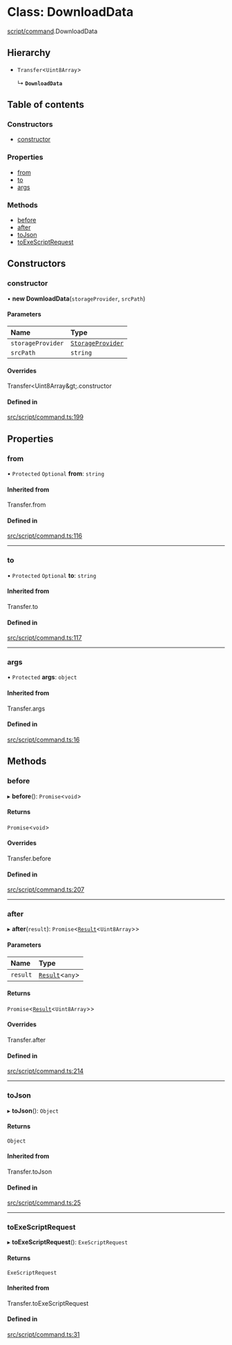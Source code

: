 # Class: DownloadData

[script/command](../modules/script_command).DownloadData

## Hierarchy

- `Transfer`<`Uint8Array`\>

  ↳ **`DownloadData`**

## Table of contents

### Constructors

- [constructor](script_command.DownloadData#constructor)

### Properties

- [from](script_command.DownloadData#from)
- [to](script_command.DownloadData#to)
- [args](script_command.DownloadData#args)

### Methods

- [before](script_command.DownloadData#before)
- [after](script_command.DownloadData#after)
- [toJson](script_command.DownloadData#tojson)
- [toExeScriptRequest](script_command.DownloadData#toexescriptrequest)

## Constructors

### constructor

• **new DownloadData**(`storageProvider`, `srcPath`)

#### Parameters

| Name | Type |
| :------ | :------ |
| `storageProvider` | [`StorageProvider`](../interfaces/storage_provider.StorageProvider) |
| `srcPath` | `string` |

#### Overrides

Transfer&lt;Uint8Array\&gt;.constructor

#### Defined in

[src/script/command.ts:199](https://github.com/golemfactory/golem-js/blob/f1546de/src/script/command.ts#L199)

## Properties

### from

• `Protected` `Optional` **from**: `string`

#### Inherited from

Transfer.from

#### Defined in

[src/script/command.ts:116](https://github.com/golemfactory/golem-js/blob/f1546de/src/script/command.ts#L116)

___

### to

• `Protected` `Optional` **to**: `string`

#### Inherited from

Transfer.to

#### Defined in

[src/script/command.ts:117](https://github.com/golemfactory/golem-js/blob/f1546de/src/script/command.ts#L117)

___

### args

• `Protected` **args**: `object`

#### Inherited from

Transfer.args

#### Defined in

[src/script/command.ts:16](https://github.com/golemfactory/golem-js/blob/f1546de/src/script/command.ts#L16)

## Methods

### before

▸ **before**(): `Promise`<`void`\>

#### Returns

`Promise`<`void`\>

#### Overrides

Transfer.before

#### Defined in

[src/script/command.ts:207](https://github.com/golemfactory/golem-js/blob/f1546de/src/script/command.ts#L207)

___

### after

▸ **after**(`result`): `Promise`<[`Result`](activity_results.Result)<`Uint8Array`\>\>

#### Parameters

| Name | Type |
| :------ | :------ |
| `result` | [`Result`](activity_results.Result)<`any`\> |

#### Returns

`Promise`<[`Result`](activity_results.Result)<`Uint8Array`\>\>

#### Overrides

Transfer.after

#### Defined in

[src/script/command.ts:214](https://github.com/golemfactory/golem-js/blob/f1546de/src/script/command.ts#L214)

___

### toJson

▸ **toJson**(): `Object`

#### Returns

`Object`

#### Inherited from

Transfer.toJson

#### Defined in

[src/script/command.ts:25](https://github.com/golemfactory/golem-js/blob/f1546de/src/script/command.ts#L25)

___

### toExeScriptRequest

▸ **toExeScriptRequest**(): `ExeScriptRequest`

#### Returns

`ExeScriptRequest`

#### Inherited from

Transfer.toExeScriptRequest

#### Defined in

[src/script/command.ts:31](https://github.com/golemfactory/golem-js/blob/f1546de/src/script/command.ts#L31)
